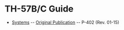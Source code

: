 # TH-57B/C Guide

 - [Systems]( th57/Systems.md )
 -- [Original Publication](https://www.cnatra.navy.mil/local/docs/pat-pubs/P-402.pdf)
 -- P-402 (Rev. 01-15)